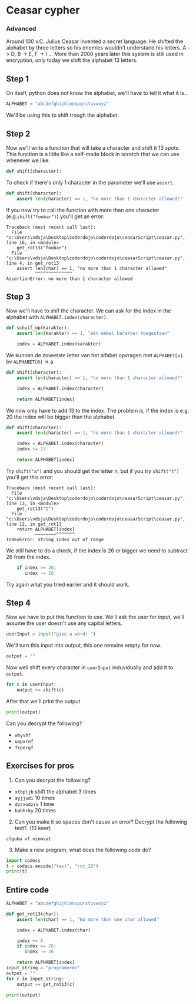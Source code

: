 # Ceasar cypher

### Advanced

Around 100 v.C. Julius Ceasar invented a secret language. He shifted the alphabet by three letters so his enemies wouldn't understand his letters. A -> D, B -> E, F -> I ... More than 2000 years later this system is still used in encryption, only today we shift the alphabet 13 letters.

## Step 1

On itself, python does not know the alphabet, we'll have to tell it what it is..

```python
ALPHABET = "abcdefghijklmnopqrstuvwxyz"
```

We'll be using this to shift trough the alphabet.

## Step 2

Now we'll write a function that will take a character and shift it 13 spots. This function is a little like a self-made block in scratch that we can use whenever we like.

```python
def shift(character):

```

To check if there's only 1 character in the parameter we'll use `assert`.

```python
def shift(character):
    assert len(character) == 1, "no more than 1 character allowed!"
```

If you now try to call the function with more than one character (e.g.`shift("foobar")`) you'll get an error:

```
Traceback (most recent call last):
  File "c:\Users\vdsja\Desktop\coderdojo\coderdojo\ceasarScript\ceasar.py", line 16, in <module>
    get_rot13("foobar")
  File "c:\Users\vdsja\Desktop\coderdojo\coderdojo\ceasarScript\ceasar.py", line 4, in get_rot13
    assert len(char) == 1, "no more than 1 character allowed"
           ^^^^^^^^^^^^^^
AssertionError: no more than 1 character allowed
```

## Step 3

Now we'll have to shif the character. We can ask for the index in the alphabet with `ALPHABET.index(character)`.

```python
def schuif_op(karakter):
    assert len(karakter) == 1, "één enkel karakter toegestaan"

    index = ALPHABET.index(karakter)
```

We kunnen de zoveelste letter van het alfabet opvragen met `ALPHABET[x]`. bv `ALPHABET[0]` -> a

```python
def shift(character):
    assert len(character) == 1, "no more than 1 character allowed!"

    index = ALPHABET.index(character)

    return ALPHABET[index]
```

We now only have to add 13 to the index. The problem is, if the index is e.g. 20 the index will be bigger than the alphabet.

```python
def shift(character):
    assert len(character) == 1, "no more than 1 character allowed!"

    index = ALPHABET.index(character)
    index += 13

    return ALPHABET[index]
```

Try `shift("a")` and you should get the letter n, but if you try `shift("t")` you'll get this error:

```
Traceback (most recent call last):
  File "c:\Users\vdsja\Desktop\coderdojo\coderdojo\ceasarScript\ceasar.py", line 13, in <module>
    get_rot13("t")
  File "c:\Users\vdsja\Desktop\coderdojo\coderdojo\ceasarScript\ceasar.py", line 12, in get_rot13
    return ALPHABET[index]
           ~~~~~~~~^^^^^^^
IndexError: string index out of range
```

We still have to do a check, if the index is 26 or bigger we need to subtract 26 from the index.

```python
    if index >= 26:
       index -= 26
```

Try again what you tried earlier and it should work.

## Step 4

Now we have to put this function to use. We'll ask the user for input, we'll assume the user doesn't use any capital letters.

```python
userInput = input("give a word: ")
```

We'll turn this input into output, this one remains empty for now.

```python
output = ""
```

Now well shift every character in `userInput` induvidually and add it to `output`.

```python
for c in userInput:
    output += shift(c)
```

After that we'll print the output

```python
print(output)
```

Can you decrypt the following?

- `whyvhf`
- `unpxref`
- `frpergf`

## Exercises for pros

1. Can you decryot the following?

- `xtbpljb` shift the alphabet 3 times
- `ayjjudi` 10 times
- `dzrxodzrx` 1 time
- `hahhrky` 20 times

2. Can you make it so spaces don't cause an error? Decrypt the following text?. (13 keer)

```
clguba vf nznmvat
```

3. Make a new program, what does the following code do?

```python
import codecs
t = codecs.encode("test", "rot_13")
print(t)

```

## Entire code

```python
ALPHABET = "abcdefghijklmnopqrstuvwxyz"

def get_rot13(char):
    assert len(char) == 1, "No more than one char allowed"

    index = ALPHABET.index(char)

    index += 6
    if index >= 26:
       index -= 26

    return ALPHABET[index]
input_string = "programeren"
output = ""
for c in input_string:
    output += get_rot13(c)

print(output)
```
